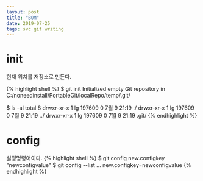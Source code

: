 ```yaml
---
layout: post
title: "BOM"
date: 2019-07-25
tags: svc git writing
---
```

# init
현재 위치를 저장소로 만든다.

{% highlight shell %}
$ git init
Initialized empty Git repository in C:/noneedinstall/PortableGit/localRepo/temp/.git/

$ ls -al
total 8
drwxr-xr-x 1 lg 197609 0 7월   9 21:19 ./
drwxr-xr-x 1 lg 197609 0 7월   9 21:19 ../
drwxr-xr-x 1 lg 197609 0 7월   9 21:19 .git/
{% endhighlight %}

# config
설정명령어이다.
{% highlight shell %}
$ git config new.configkey "newconfigvalue"
$ git config --list
...
new.configkey=newconfigvalue
{% endhighlight %}
